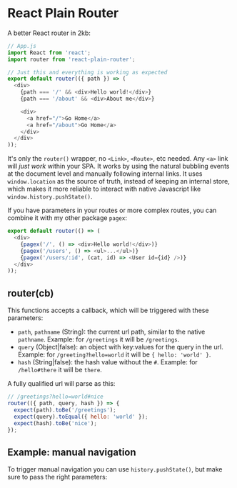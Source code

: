 # React Plain Router

A better React router in 2kb:

```js
// App.js
import React from 'react';
import router from 'react-plain-router';

// Just this and everything is working as expected
export default router(({ path }) => (
  <div>
    {path === '/' && <div>Hello world!</div>}
    {path === '/about' && <div>About me</div>}

    <div>
      <a href="/">Go Home</a>
      <a href="/about">Go Home</a>
    </div>
  </div>
));
```

It's only the `router()` wrapper, no `<Link>`, `<Route>`, etc needed. Any `<a>` link will *just work* within your SPA. It works by using the natural bubbling events at the document level and manually following internal links. It uses `window.location` as the source of truth, instead of keeping an internal store, which makes it more reliable to interact with native Javascript like `window.history.pushState()`.

If you have parameters in your routes or more complex routes, you can combine it with my other package `pagex`:

```js
export default router(() => (
  <div>
    {pagex('/', () => <div>Hello world!</div>)}
    {pagex('/users', () => <ul>...</ul>)}
    {pagex('/users/:id', (cat, id) => <User id={id} />)}
  </div>
));
```

## router(cb)

This functions accepts a callback, which will be triggered with these parameters:

- `path`, `pathname` (String): the current url path, similar to the native `pathname`. Example: for `/greetings` it will be `/greetings`.
- `query` (Object|false): an object with key:values for the query in the url. Example: for `/greeting?hello=world` it will be `{ hello: 'world' }`.
- `hash` (String|false): the hash value without the `#`. Example: for `/hello#there` it will be `there`.

A fully qualified url will parse as this:

```js
// /greetings?hello=world#nice
router(({ path, query, hash }) => {
  expect(path).toBe('/greetings');
  expect(query).toEqual({ hello: 'world' });
  expect(hash).toBe('nice');
});
```


## Example: manual navigation

To trigger manual navigation you can use `history.pushState()`, but make sure to pass the right parameters:

```js

```
